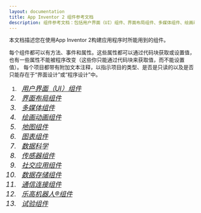 ```yaml
---
layout: documentation
title: App Inventor 2 组件参考文档
description: 组件参考文档：包括用户界面（UI）组件、界面布局组件、多媒体组件、绘画动画组件、地图组件、图表组件、传感器组件、社交应用组件、数据存储组件、通信连接组件、乐高机器人®组件、试验组件。
---
```


本文档描述您在使用App Inventor 2构建应用程序时所能用到的组件。

每个组件都可以有方法、事件和属性。这些属性都可以通过代码块获取或设置值，也有一些属性不能被程序改变（这些你只能通过代码块来获取值，而不能设置值）。 每个项目都带有附加文本注释，以指示项目的类型、是否是只读的以及是否只能存在于“界面设计”或“程序设计”中。

1. <i class="mdi mdi-view-split-horizontal" style="font-size: 18px;"/>&nbsp;&nbsp;[用户界面（UI）组件](userinterface.html)
1. <i class="mdi mdi-layers-outline" style="font-size: 18px;"/>&nbsp;&nbsp;[界面布局组件](layout.html)
1. <i class="mdi mdi-movie-open-outline" style="font-size: 18px;"/>&nbsp;&nbsp;[多媒体组件](media.html)
1. <i class="mdi mdi-draw" style="font-size: 18px;"/>&nbsp;&nbsp;[绘画动画组件](animation.html)
1. <i class="mdi mdi-map-outline" style="font-size: 18px;"/>&nbsp;&nbsp;[地图组件](maps.html)
1. <i class="mdi mdi-chart-line" style="font-size: 18px;"/>&nbsp;&nbsp;[图表组件](charts.html)
1. <i class="mdi mdi-function-variant" style="font-size: 18px;"/>&nbsp;&nbsp;[数据科学](datascience.html)
1. <i class="mdi mdi-memory" style="font-size: 18px;"/>&nbsp;&nbsp;[传感器组件](sensors.html)
1. <i class="mdi mdi-share-variant-outline" style="font-size: 18px;"/>&nbsp;&nbsp;[社交应用组件](social.html)
1. <i class="mdi mdi-database" style="font-size: 18px;"/>&nbsp;&nbsp;[数据存储组件](storage.html)
1. <i class="mdi mdi-access-point" style="font-size: 18px;"/>&nbsp;&nbsp;[通信连接组件](connectivity.html)
1. <i class="mdi mdi-toy-brick-outline" style="font-size: 18px;"/>&nbsp;&nbsp;[乐高机器人®组件](legomindstorms.html)
1. <i class="mdi mdi-bug-outline" style="font-size: 18px;"/>&nbsp;&nbsp;[试验组件](experimental.html)
